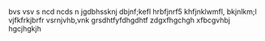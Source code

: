 bvs vsv s
ncd ncds n
jgdbhssknj
 dbjnf;kefl
hrbfjnrf5
 khfjnklwmfl,
bkjnlkm;l
vjfkfrkjbrfr
vsrnjvhb,vnk
grsdhtfyfdhgdhtf
zdgxfhgchgh
xfbcgvhbj
hgcjhgkjh
